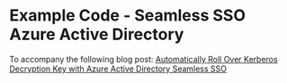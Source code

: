 # Example Code - Seamless SSO Azure Active Directory

To accompany the following blog post:
[Automatically Roll Over Kerberos Decryption Key with Azure Active Directory Seamless SSO](https://www.shankuehn.io/post/automatically-roll-over-kerberos-decryption-key-with-aad-seamless-sign-on)

